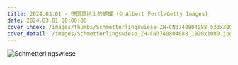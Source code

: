 ```yaml
---
title: 2024.03.01 - 德国草地上的蝴蝶 (© Albert Fertl/Getty Images)
date: 2024.03.01 00:00:00
cover_index: /images/thumbs/Schmetterlingswiese_ZH-CN3740804088_533x300.jpg
cover_detail: /images/Schmetterlingswiese_ZH-CN3740804088_1920x1080.jpg
---
```


![Schmetterlingswiese](/images/Schmetterlingswiese_ZH-CN3740804088_1920x1080.jpg)
